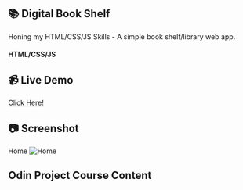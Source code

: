## :books: Digital Book Shelf
Honing my HTML/CSS/JS Skills - A simple book shelf/library web app.
#### HTML/CSS/JS

## :video_camera: Live Demo
<a href="https://t-pirozzini.github.io/library/">Click Here!</a>

## :camera: Screenshot
Home
![Home](https://github.com/T-Pirozzini/library/blob/main/assets/library-home.png?raw=true)

## Odin Project Course Content